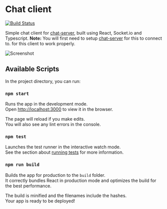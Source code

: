 # Chat client

[![Build Status](https://travis-ci.com/jurgisrudaks/chat-client.svg?branch=master)](https://travis-ci.com/jurgisrudaks/chat-client)

Simple chat client for [chat-server](https://github.com/jurgisrudaks/chat-server/), built using React, Socket.io and Typescript.
**Note:** You will first need to setup [chat-server](https://github.com/jurgisrudaks/chat-server/) for this to connect to. for this client to work properly.

![Screenshot](https://user-images.githubusercontent.com/4631864/81497891-2e88fc80-92ca-11ea-8942-8817d840a129.png)

## Available Scripts

In the project directory, you can run:

### `npm start`

Runs the app in the development mode.<br />
Open [http://localhost:3000](http://localhost:3000) to view it in the browser.

The page will reload if you make edits.<br />
You will also see any lint errors in the console.

### `npm test`

Launches the test runner in the interactive watch mode.<br />
See the section about [running tests](https://facebook.github.io/create-react-app/docs/running-tests) for more information.

### `npm run build`

Builds the app for production to the `build` folder.<br />
It correctly bundles React in production mode and optimizes the build for the best performance.

The build is minified and the filenames include the hashes.<br />
Your app is ready to be deployed!
